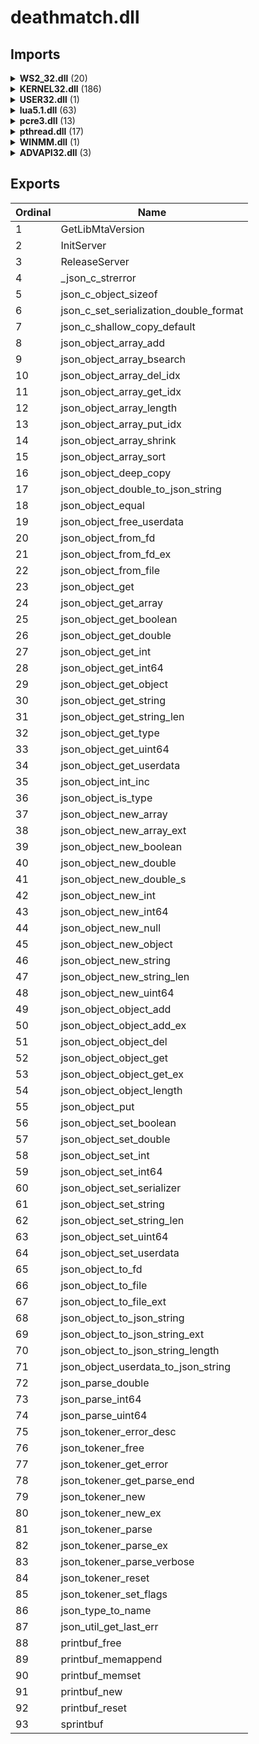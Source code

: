 # deathmatch.dll

## Imports

<details><summary><b>WS2_32.dll</b> (20)</summary><p>

| Ordinal | Name |
| ------- | ---- |
| 111 |  |
| 13 |  |
| 14 |  |
| 69 | WSAPoll |
| 1 |  |
| 15 |  |
| 16 |  |
| 116 |  |
| 115 |  |
| 23 |  |
| 21 |  |
| 20 |  |
| 17 |  |
| 12 |  |
| 11 |  |
| 9 |  |
| 10 |  |
| 3 |  |
| 19 |  |
| 2 |  |

</p></details>
<details><summary><b>KERNEL32.dll</b> (186)</summary><p>

| Ordinal | Name |
| ------- | ---- |
| 1126 | RaiseException |
| 1244 | RtlPcToFileHeader |
| 651 | GetNativeSystemInfo |
| 580 | GetExitCodeThread |
| 1429 | SwitchToThread |
| 802 | GetVersion |
| 1343 | SetLastError |
| 1461 | TryEnterCriticalSection |
| 535 | GetCurrentDirectoryW |
| 203 | CreateFileW |
| 379 | FindClose |
| 390 | FindFirstFileW |
| 402 | FindNextFileW |
| 583 | GetFileAttributesA |
| 585 | GetFileAttributesExW |
| 628 | GetLongPathNameW |
| 1143 | ReadFile |
| 1320 | SetFileAttributesA |
| 1051 | OutputDebugStringA |
| 134 | CloseHandle |
| 615 | GetLastError |
| 1104 | QueryPerformanceCounter |
| 1105 | QueryPerformanceFrequency |
| 871 | InitializeCriticalSection |
| 309 | EnterCriticalSection |
| 960 | LeaveCriticalSection |
| 273 | DeleteCriticalSection |
| 1419 | Sleep |
| 541 | GetCurrentProcess |
| 191 | CreateEventW |
| 545 | GetCurrentThread |
| 546 | GetCurrentThreadId |
| 1047 | OpenThread |
| 780 | GetThreadTimes |
| 750 | GetSystemTime |
| 616 | GetLocalTime |
| 635 | GetModuleHandleA |
| 693 | GetProcAddress |
| 964 | LoadLibraryA |
| 1003 | MoveFileExW |
| 251 | CreateToolhelp32Snapshot |
| 1450 | Thread32First |
| 1451 | Thread32Next |
| 935 | K32GetModuleInformation |
| 433 | FreeLibrary |
| 965 | LoadLibraryExA |
| 428 | FormatMessageA |
| 1271 | SetConsoleCtrlHandler |
| 939 | K32GetProcessMemoryInfo |
| 195 | CreateFileA |
| 596 | GetFileTime |
| 975 | LocalFileTimeToFileTime |
| 1332 | SetFileTime |
| 298 | DosDateTimeToFileTime |
| 1302 | SetCurrentDirectoryA |
| 1434 | TerminateProcess |
| 35 | AreFileApisANSI |
| 848 | HeapCreate |
| 850 | HeapFree |
| 608 | GetFullPathNameW |
| 1569 | WriteFile |
| 872 | InitializeCriticalSectionAndSpinCount |
| 1452 | TlsAlloc |
| 542 | GetCurrentProcessId |
| 1247 | RtlUnwind |
| 432 | FreeEnvironmentStringsW |
| 574 | GetEnvironmentStringsW |
| 477 | GetCommandLineW |
| 476 | GetCommandLineA |
| 670 | GetOEMCP |
| 440 | GetACP |
| 910 | IsValidCodePage |
| 385 | FindFirstFileExW |
| 1367 | SetStdHandle |
| 345 | EnumSystemLocalesW |
| 795 | GetUserDefaultLCID |
| 912 | IsValidLocale |
| 787 | GetTimeFormatW |
| 552 | GetDateFormatW |
| 595 | GetFileSizeEx |
| 1329 | SetFilePointerEx |
| 496 | GetConsoleCP |
| 1140 | ReadConsoleW |
| 514 | GetConsoleMode |
| 1568 | WriteConsoleW |
| 597 | GetFileType |
| 729 | GetStdHandle |
| 356 | ExitProcess |
| 789 | GetTimeZoneInformation |
| 637 | GetModuleHandleExW |
| 357 | ExitThread |
| 186 | CreateDirectoryW |
| 1314 | SetEnvironmentVariableW |
| 1248 | RtlUnwindEx |
| 1478 | UnregisterWaitEx |
| 1094 | QueryDepthSList |
| 880 | InterlockedFlushSList |
| 882 | InterlockedPushEntrySList |
| 881 | InterlockedPopEntrySList |
| 1208 | ReleaseSemaphore |
| 303 | DuplicateHandle |
| 1496 | VirtualFree |
| 1499 | VirtualProtect |
| 1493 | VirtualAlloc |
| 966 | LoadLibraryExW |
| 634 | GetModuleFileNameW |
| 434 | FreeLibraryAndExitThread |
| 1477 | UnregisterWait |
| 1197 | RegisterWaitForSingleObject |
| 1376 | SetThreadAffinityMask |
| 694 | GetProcessAffinityMask |
| 656 | GetNumaHighestNodeNumber |
| 283 | DeleteTimerQueueTimer |
| 120 | ChangeTimerQueueTimer |
| 250 | CreateTimerQueueTimer |
| 623 | GetLogicalProcessorInformation |
| 776 | GetThreadPriority |
| 1387 | SetThreadPriority |
| 242 | CreateThread |
| 1417 | SignalObjectAndWait |
| 249 | CreateTimerQueue |
| 727 | GetStartupInfoW |
| 898 | IsDebuggerPresent |
| 876 | InitializeSListHead |
| 905 | IsProcessorFeaturePresent |
| 1403 | SetUnhandledExceptionFilter |
| 1468 | UnhandledExceptionFilter |
| 1249 | RtlVirtualUnwind |
| 1242 | RtlLookupFunctionEntry |
| 1235 | RtlCaptureContext |
| 1226 | ResetEvent |
| 1316 | SetEvent |
| 455 | GetCPInfo |
| 734 | GetStringTypeW |
| 619 | GetLocaleInfoW |
| 948 | LCMapStringW |
| 155 | CompareStringW |
| 266 | DecodePointer |
| 305 | EncodePointer |
| 638 | GetModuleHandleW |
| 1453 | TlsFree |
| 1455 | TlsSetValue |
| 560 | GetDiskFreeSpaceW |
| 988 | LockFile |
| 1328 | SetFilePointer |
| 605 | GetFullPathNameA |
| 1310 | SetEndOfFile |
| 1470 | UnlockFileEx |
| 765 | GetTempPathW |
| 218 | CreateMutexW |
| 1510 | WaitForSingleObject |
| 588 | GetFileAttributesW |
| 421 | FlushFileBuffers |
| 782 | GetTickCount |
| 993 | MapViewOfFile |
| 200 | CreateFileMappingW |
| 752 | GetSystemTimeAsFileTime |
| 1549 | WideCharToMultiByte |
| 1430 | SystemTimeToFileTime |
| 699 | GetProcessHeap |
| 594 | GetFileSize |
| 989 | LockFileEx |
| 978 | LocalFree |
| 196 | CreateFileMappingA |
| 1469 | UnlockFile |
| 849 | HeapDestroy |
| 847 | HeapCompact |
| 846 | HeapAlloc |
| 967 | LoadLibraryW |
| 746 | GetSystemInfo |
| 853 | HeapReAlloc |
| 278 | DeleteFileW |
| 275 | DeleteFileA |
| 803 | GetVersionExA |
| 1511 | WaitForSingleObjectEx |
| 424 | FlushViewOfFile |
| 1052 | OutputDebugStringW |
| 557 | GetDiskFreeSpaceA |
| 429 | FormatMessageW |
| 764 | GetTempPathA |
| 1010 | MultiByteToWideChar |
| 855 | HeapSize |
| 858 | HeapValidate |
| 1471 | UnmapViewOfFile |
| 804 | GetVersionExW |
| 1454 | TlsGetValue |

</p></details>
<details><summary><b>USER32.dll</b> (1)</summary><p>

| Ordinal | Name |
| ------- | ---- |
| 662 | OemToCharA |

</p></details>
<details><summary><b>lua5.1.dll</b> (63)</summary><p>

| Ordinal | Name |
| ------- | ---- |
| 82 | lua_pushnil |
| 83 | lua_pushnumber |
| 84 | lua_pushstring |
| 76 | lua_pushboolean |
| 106 | lua_settable |
| 107 | lua_settop |
| 38 | lua_checkstack |
| 58 | lua_getstackgap |
| 49 | lua_getfield |
| 90 | lua_rawgeti |
| 101 | lua_setfield |
| 46 | lua_gc |
| 79 | lua_pushinteger |
| 42 | lua_createtable |
| 92 | lua_rawseti |
| 55 | lua_getmainstate |
| 114 | lua_tolstring |
| 96 | lua_remove |
| 119 | lua_type |
| 115 | lua_tonumber |
| 110 | lua_toboolean |
| 74 | lua_objlen |
| 62 | lua_insert |
| 93 | lua_registerPostCallHook |
| 97 | lua_replace |
| 57 | lua_getstack |
| 35 | lua_addtotalbytes |
| 37 | lua_call |
| 105 | lua_setmetatable |
| 72 | lua_newuserdata |
| 89 | lua_rawget |
| 80 | lua_pushlightuserdata |
| 95 | lua_registerUndumpHook |
| 94 | lua_registerPreCallHook |
| 22 | luaL_newstate |
| 18 | luaL_loadbuffer |
| 14 | luaL_error |
| 31 | luaL_register |
| 131 | luaopen_utf8 |
| 124 | luaopen_debug |
| 126 | luaopen_math |
| 129 | luaopen_string |
| 127 | luaopen_os |
| 130 | luaopen_table |
| 123 | luaopen_base |
| 102 | lua_sethook |
| 53 | lua_getinfo |
| 75 | lua_pcall |
| 39 | lua_close |
| 33 | luaL_unref |
| 30 | luaL_ref |
| 5 | luaL_callmeta |
| 91 | lua_rawset |
| 120 | lua_typename |
| 64 | lua_isnumber |
| 77 | lua_pushcclosure |
| 73 | lua_next |
| 86 | lua_pushvalue |
| 60 | lua_gettop |
| 59 | lua_gettable |
| 81 | lua_pushlstring |
| 116 | lua_topointer |
| 118 | lua_touserdata |

</p></details>
<details><summary><b>pcre3.dll</b> (13)</summary><p>

| Ordinal | Name |
| ------- | ---- |
| 187 | pcre_config |
| 136 | ?parse_string@Arg@pcrecpp@@CA_NPEBDHPEAX@Z |
| 42 | ??0StringPiece@pcrecpp@@QEAA@AEBV?$basic_string@DU?$char_traits@D@std@@V?$allocator@D@2@@std@@@Z |
| 32 | ??0RE@pcrecpp@@QEAA@AEBV?$basic_string@DU?$char_traits@D@std@@V?$allocator@D@2@@std@@AEBVRE_Options@1@@Z |
| 47 | ??1RE@pcrecpp@@QEAA@XZ |
| 87 | ?PartialMatch@RE@pcrecpp@@QEBA_NAEBVStringPiece@2@AEBVArg@2@111111111111111@Z |
| 76 | ?FindAndConsume@RE@pcrecpp@@QEBA_NPEAVStringPiece@2@AEBVArg@2@111111111111111@Z |
| 80 | ?GlobalReplace@RE@pcrecpp@@QEBAHAEBVStringPiece@2@PEAV?$basic_string@DU?$char_traits@D@std@@V?$allocator@D@2@@std@@@Z |
| 110 | ?no_arg@RE@pcrecpp@@2VArg@2@A |
| 196 | pcre_fullinfo |
| 191 | pcre_exec |
| 192 | pcre_free |
| 185 | pcre_compile |

</p></details>
<details><summary><b>pthread.dll</b> (17)</summary><p>

| Ordinal | Name |
| ------- | ---- |
| 54 | pthread_mutex_lock |
| 57 | pthread_mutex_unlock |
| 28 | pthread_cond_init |
| 27 | pthread_cond_destroy |
| 31 | pthread_cond_wait |
| 30 | pthread_cond_timedwait |
| 53 | pthread_mutex_init |
| 25 | pthread_cancel |
| 36 | pthread_create |
| 52 | pthread_mutex_destroy |
| 84 | pthread_setcancelstate |
| 38 | pthread_detach |
| 39 | pthread_equal |
| 83 | pthread_self |
| 56 | pthread_mutex_trylock |
| 26 | pthread_cond_broadcast |
| 29 | pthread_cond_signal |

</p></details>
<details><summary><b>WINMM.dll</b> (1)</summary><p>

| Ordinal | Name |
| ------- | ---- |
| 138 | timeGetTime |

</p></details>
<details><summary><b>ADVAPI32.dll</b> (3)</summary><p>

| Ordinal | Name |
| ------- | ---- |
| 193 | CryptAcquireContextA |
| 210 | CryptGenRandom |
| 220 | CryptReleaseContext |

</p></details>

## Exports


| Ordinal | Name |
| ------- | ---- |
| 1 | GetLibMtaVersion |
| 2 | InitServer |
| 3 | ReleaseServer |
| 4 | _json_c_strerror |
| 5 | json_c_object_sizeof |
| 6 | json_c_set_serialization_double_format |
| 7 | json_c_shallow_copy_default |
| 8 | json_object_array_add |
| 9 | json_object_array_bsearch |
| 10 | json_object_array_del_idx |
| 11 | json_object_array_get_idx |
| 12 | json_object_array_length |
| 13 | json_object_array_put_idx |
| 14 | json_object_array_shrink |
| 15 | json_object_array_sort |
| 16 | json_object_deep_copy |
| 17 | json_object_double_to_json_string |
| 18 | json_object_equal |
| 19 | json_object_free_userdata |
| 20 | json_object_from_fd |
| 21 | json_object_from_fd_ex |
| 22 | json_object_from_file |
| 23 | json_object_get |
| 24 | json_object_get_array |
| 25 | json_object_get_boolean |
| 26 | json_object_get_double |
| 27 | json_object_get_int |
| 28 | json_object_get_int64 |
| 29 | json_object_get_object |
| 30 | json_object_get_string |
| 31 | json_object_get_string_len |
| 32 | json_object_get_type |
| 33 | json_object_get_uint64 |
| 34 | json_object_get_userdata |
| 35 | json_object_int_inc |
| 36 | json_object_is_type |
| 37 | json_object_new_array |
| 38 | json_object_new_array_ext |
| 39 | json_object_new_boolean |
| 40 | json_object_new_double |
| 41 | json_object_new_double_s |
| 42 | json_object_new_int |
| 43 | json_object_new_int64 |
| 44 | json_object_new_null |
| 45 | json_object_new_object |
| 46 | json_object_new_string |
| 47 | json_object_new_string_len |
| 48 | json_object_new_uint64 |
| 49 | json_object_object_add |
| 50 | json_object_object_add_ex |
| 51 | json_object_object_del |
| 52 | json_object_object_get |
| 53 | json_object_object_get_ex |
| 54 | json_object_object_length |
| 55 | json_object_put |
| 56 | json_object_set_boolean |
| 57 | json_object_set_double |
| 58 | json_object_set_int |
| 59 | json_object_set_int64 |
| 60 | json_object_set_serializer |
| 61 | json_object_set_string |
| 62 | json_object_set_string_len |
| 63 | json_object_set_uint64 |
| 64 | json_object_set_userdata |
| 65 | json_object_to_fd |
| 66 | json_object_to_file |
| 67 | json_object_to_file_ext |
| 68 | json_object_to_json_string |
| 69 | json_object_to_json_string_ext |
| 70 | json_object_to_json_string_length |
| 71 | json_object_userdata_to_json_string |
| 72 | json_parse_double |
| 73 | json_parse_int64 |
| 74 | json_parse_uint64 |
| 75 | json_tokener_error_desc |
| 76 | json_tokener_free |
| 77 | json_tokener_get_error |
| 78 | json_tokener_get_parse_end |
| 79 | json_tokener_new |
| 80 | json_tokener_new_ex |
| 81 | json_tokener_parse |
| 82 | json_tokener_parse_ex |
| 83 | json_tokener_parse_verbose |
| 84 | json_tokener_reset |
| 85 | json_tokener_set_flags |
| 86 | json_type_to_name |
| 87 | json_util_get_last_err |
| 88 | printbuf_free |
| 89 | printbuf_memappend |
| 90 | printbuf_memset |
| 91 | printbuf_new |
| 92 | printbuf_reset |
| 93 | sprintbuf |

</p></details>
